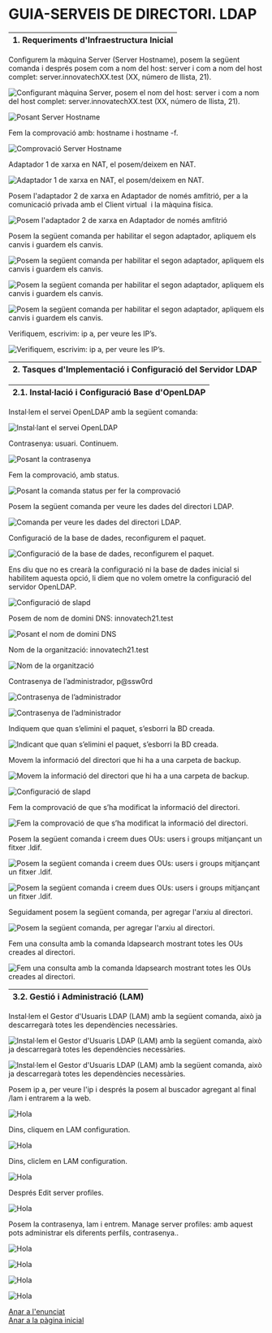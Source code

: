 # GUIA-SERVEIS DE DIRECTORI. LDAP

| 1. Requeriments d'Infraestructura Inicial |
|----------------------------------------|

Configurem la màquina Server (Server Hostname), posem la següent comanda i després posem com a nom del host: server i com a nom del host complet: server.innovatechXX.test (XX, número de llista, 21).

![Configurant màquina Server, posem el nom del host: server i com a nom del host complet: server.innovatechXX.test (XX, número de llista, 21).](img/Imatge01.png)

![Posant Server Hostname](img/Imatge02.png)

Fem la comprovació amb: hostname i hostname -f.

![Comprovació Server Hostname](img/Imatge03.png)

Adaptador 1 de xarxa en NAT, el posem/deixem en NAT.

![Adaptador 1 de xarxa en NAT, el posem/deixem en NAT.](img/Imatge04.png)

Posem l'adaptador 2 de xarxa en Adaptador de només amfitrió, per a la comunicació privada amb el Client virtual  i la màquina física.

![Posem l'adaptador 2 de xarxa en Adaptador de només amfitrió](img/Imatge05.png)

Posem la següent comanda per habilitar el segon adaptador, apliquem els canvis i guardem els canvis.

![Posem la següent comanda per habilitar el segon adaptador, apliquem els canvis i guardem els canvis.](img/Imatge055.png)

![Posem la següent comanda per habilitar el segon adaptador, apliquem els canvis i guardem els canvis.](img/Imatge0555.png)

![Posem la següent comanda per habilitar el segon adaptador, apliquem els canvis i guardem els canvis.](img/Imatge05555.png)

Verifiquem, escrivim: ip a, per veure les IP’s.

![Verifiquem, escrivim: ip a, per veure les IP’s.](img/Imatge06.png)

| 2. Tasques d'Implementació i Configuració del Servidor LDAP |
|----------------------------------------|

| 2.1. Instal·lació i Configuració Base d'OpenLDAP |
|----------------------------------------|

Instal·lem el servei OpenLDAP amb la següent comanda:

![Instal·lant el servei OpenLDAP](img/Imatge07.png)

Contrasenya: usuari. Continuem.

![Posant la contrasenya](img/Imatge08.png)

Fem la comprovació, amb status.

![Posant la comanda status per fer la comprovació](img/Imatge10.png)

Posem la següent comanda per veure les dades del directori LDAP.

![Comanda per veure les dades del directori LDAP.](img/Imatge11.png)

Configuració de la base de dades, reconfigurem el paquet.

![Configuració de la base de dades, reconfigurem el paquet.](img/Imatge09.png)

Ens diu que no es crearà la configuració ni la base de dades inicial si habilitem aquesta opció, li diem que no volem ometre la configuració del servidor OpenLDAP.

![Configuració de slapd](img/Imatge12.png)

Posem de nom de domini DNS: innovatech21.test 

![Posant el nom de domini DNS](img/Imatge13.png)

Nom de la organització: innovatech21.test

![Nom de la organització](img/Imatge14.png)

Contrasenya de l’administrador, p@ssw0rd

![Contrasenya de l’administrador](img/Imatge15.png)

![Contrasenya de l’administrador](img/Imatge16.png)

Indiquem que quan s’elimini el paquet, s’esborri la BD creada.

![Indicant que quan s’elimini el paquet, s’esborri la BD creada.](img/Imatge17.png)

Movem la informació del directori que hi ha a una carpeta de backup.

![Movem la informació del directori que hi ha a una carpeta de backup.](img/Imatge18.png)

![Configuració de slapd](img/Imatge19.png)

Fem la comprovació de que s’ha modificat la informació del directori.

![Fem la comprovació de que s’ha modificat la informació del directori.](img/Imatge20.png)

Posem la següent comanda i creem dues OUs: users i groups mitjançant un fitxer .ldif.

![Posem la següent comanda i creem dues OUs: users i groups mitjançant un fitxer .ldif.](img/Imatge21.png)

![Posem la següent comanda i creem dues OUs: users i groups mitjançant un fitxer .ldif.](img/Imatge22.png)

Seguidament posem la següent comanda, per agregar l'arxiu al directori.

![Posem la següent comanda, per agregar l'arxiu al directori.](img/Imatge23.png)

Fem una consulta amb la comanda ldapsearch mostrant totes les OUs creades al directori.

![Fem una consulta amb la comanda ldapsearch mostrant totes les OUs creades al directori.](img/Imatge24.png)

| 3.2. Gestió i Administració (LAM) |
|----------------------------------------|

Instal·lem el Gestor d'Usuaris LDAP (LAM) amb la següent comanda, això ja descarregarà totes les dependències necessàries.

![Instal·lem el Gestor d'Usuaris LDAP (LAM) amb la següent comanda, això ja descarregarà totes les dependències necessàries.](img/Imatge25.png)

![Instal·lem el Gestor d'Usuaris LDAP (LAM) amb la següent comanda, això ja descarregarà totes les dependències necessàries.](img/Imatge26.png)

Posem ip a, per veure l'ip i després la posem al buscador agregant al final /lam i entrarem a la web.

![Hola](img/Imatge27.png)

Dins, cliquem en LAM configuration.

![Hola](img/Imatge28.png)

 Dins, cliclem en LAM configuration.

![Hola](img/Imatge29.png)

Després Edit server profiles.

![Hola](img/Imatge30.png)

Posem la contrasenya, lam i entrem.
Manage server profiles: amb aquest pots administrar els diferents perfils, contrasenya..

![Hola](img/Imatge31.png)



![Hola](img/Imatge32.png)



![Hola](img/Imatge33.png)



![Hola](img/Imatge34.png)



[Anar a l'enunciat](../Tasca04/README.md)  
[Anar a la pàgina inicial](../README.md)
